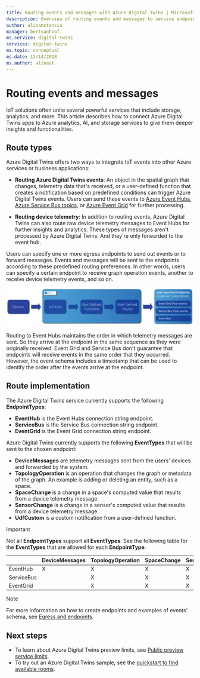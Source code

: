 ```yaml
---
title: Routing events and messages with Azure Digital Twins | Microsoft Docs
description: Overview of routing events and messages to service endpoints with Azure Digital Twins
author: alinamstanciu
manager: bertvanhoof
ms.service: digital-twins
services: digital-twins
ms.topic: conceptual
ms.date: 12/14/2018
ms.author: alinast
---
```


# Routing events and messages

IoT solutions often unite several powerful services that include storage, analytics, and more. This article describes how to connect Azure Digital Twins apps to Azure analytics, AI, and storage services to give them deeper insights and functionalities.

## Route types  

Azure Digital Twins offers two ways to integrate IoT events into other Azure services or business applications:

* **Routing Azure Digital Twins events**: An object in the spatial graph that changes, telemetry data that's received, or a user-defined function that creates a notification based on predefined conditions can trigger Azure Digital Twins events. Users can send these events to [Azure Event Hubs](https://azure.microsoft.com/services/event-hubs/), [Azure Service Bus topics](https://azure.microsoft.com/services/service-bus/), or [Azure Event Grid](https://azure.microsoft.com/services/event-grid/) for further processing.

* **Routing device telemetry**: In addition to routing events, Azure Digital Twins can also route raw device telemetry messages to Event Hubs for further insights and analytics. These types of messages aren't processed by Azure Digital Twins. And they're only forwarded to the event hub.

Users can specify one or more egress endpoints to send out events or to forward messages. Events and messages will be sent to the endpoints according to these predefined routing preferences. In other words, users can specify a certain endpoint to receive graph operation events, another to receive device telemetry events, and so on.

![Azure Digital Twins events routing][1]

Routing to Event Hubs maintains the order in which telemetry messages are sent. So they arrive at the endpoint in the same sequence as they were originally received. Event Grid and Service Bus don't guarantee that endpoints will receive events in the same order that they occurred. However, the event schema includes a timestamp that can be used to identify the order after the events arrive at the endpoint.

## Route implementation

The Azure Digital Twins service currently supports the following **EndpointTypes**:

* **EventHub** is the Event Hubs connection string endpoint.
* **ServiceBus** is the Service Bus connection string endpoint.
* **EventGrid** is the Event Grid connection string endpoint.

Azure Digital Twins currently supports the following **EventTypes** that will be sent to the chosen endpoint:

* **DeviceMessages** are telemetry messages sent from the users' devices and forwarded by the system.
* **TopologyOperation** is an operation that changes the graph or metadata of the graph. An example is adding or deleting an entity, such as a space.
* **SpaceChange** is a change in a space's computed value that results from a device telemetry message.
* **SensorChange** is a change in a sensor's computed value that results from a device telemetry message.
* **UdfCustom** is a custom notification from a user-defined function.

> [!IMPORTANT]  
> Not all **EndpointTypes** support all **EventTypes**.
> See the following table for the **EventTypes** that are allowed for each **EndpointType**.

|             | DeviceMessages | TopologyOperation | SpaceChange | SensorChange | UdfCustom |
| ----------- | -------------- | ----------------- | ----------- | ------------ | --------- |
| EventHub|     X          |         X         |     X       |      X       |   X       |
| ServiceBus|              |         X         |     X       |      X       |   X       |
| EventGrid|               |         X         |     X       |      X       |   X       |

>[!NOTE]  
>For more information on how to create endpoints and examples of events' schema, see [Egress and endpoints](how-to-egress-endpoints.md).

## Next steps

- To learn about Azure Digital Twins preview limits, see [Public preview service limits](concepts-service-limits.md).
- To try out an Azure Digital Twins sample, see the [quickstart to find available rooms](quickstart-view-occupancy-dotnet.md).

<!-- Images -->
[1]: media/concepts/digital-twins-events-routing.png
